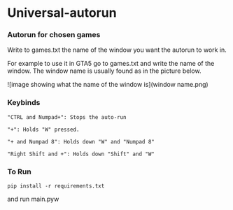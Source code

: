 # **Universal-autorun**

### Autorun for chosen games

 Write to games.txt the name of the window you want the autorun to work in.

For example to use it in GTA5 go to games.txt and write the name of the window.
The window name is usually found as in the picture below.

 ![image showing what the name of the window is](window name.png)

### **Keybinds**

    "CTRL and Numpad+": Stops the auto-run

    "+": Holds "W" pressed.

    "+ and Numpad 8": Holds down "W" and "Numpad 8"

    "Right Shift and +": Holds down "Shift" and "W"


### **To Run**

`pip install -r requirements.txt`

and run main.pyw